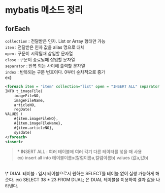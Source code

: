 # mybatis 메소드 정리  

## **forEach**  

`collection` : 전달받은 인자. List or Array 형태만 가능  
`item` : 전달받은 인자 값을 alias 명으로 대체  
`open` : 구문이 시작될때 삽입할 문자열  
`close` : 구문이 종료될때 삽입할 문자열  
`separator` : 반복 되는 사이에 출력할 문자열  
`index` : 반복되는 구문 번호이다. 0부터 순차적으로 증가  
ex)
```XML
<foreach item = "item" collection="list" open = "INSERT ALL" separator = " " close = "SELECT * FROM DUAL" > 
INTO t_imageFile(
    imageFileNO,
    imageFileName,
    articleNO,
    regDate) 
VALUES (
    #{item.imageFileNO},
    #{item.imageFIleName},
    #{item.articleNO},
    sysdate)
</foreach>
<insert>
```
>\* INSERT ALL : 여러 테이블에 여러 각기 다른 테이터를 넣을 때 사용   
ex) insert all into  테이블이름x(칼럼이름a,칼럼이름b) values (값a,값b)  
<BR>
\* DUAL 테이블 : 임시 테이블으로서 원하는 SELECT를 테이블 없이 실행 가능하게 해준다.  
ex) SELECT 38 * 23 FROM DUAL; 은 DUAL 테이블을 이용하여 결과 값을 나타낸다.



